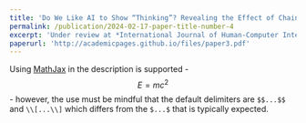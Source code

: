 ```yaml
---
title: 'Do We Like AI to Show “Thinking”? Revealing the Effect of Chain-of-Thought on Human Perceptions'
permalink: /publication/2024-02-17-paper-title-number-4
excerpt: 'Under review at *International Journal of Human-Computer Interaction*'
paperurl: 'http://academicpages.github.io/files/paper3.pdf'
---
```


Using [MathJax](https://www.mathjax.org/) in the description is supported - $$E=mc^2$$ - however, the use must be mindful that the default delimiters are `$$...$$` and `\\[...\\]` which differs from the `$...$` that is typically expected.
